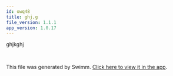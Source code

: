 ```yaml
---
id: owq48
title: ghj,g
file_version: 1.1.1
app_version: 1.0.17
---
```


ghjkghj

<br/>

This file was generated by Swimm. [Click here to view it in the app](http://localhost:5001/repos/ls4DA2fLasmQuEbT4ipw/docs/owq48).
